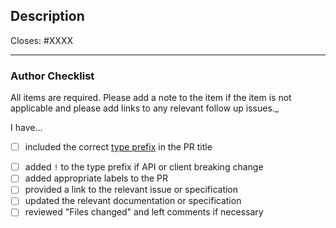 <!-- markdownlint-disable MD041 -->

## Description

Closes: #XXXX

---

### Author Checklist

All items are required. Please add a note to the item if the item is not applicable and
please add links to any relevant follow up issues.\_

I have...

- [ ] included the correct [type prefix](https://github.com/commitizen/conventional-commit-types/blob/v3.0.0/index.json) in the PR title
<!-- * `feat`: A new feature
- `fix`: A bug fix
- `docs`: Documentation only changes
- `style`: Changes that do not affect the meaning of the code (white-space, formatting, missing semi-colons, etc)
- `refactor`: A code change that neither fixes a bug nor adds a feature
- `perf`: A code change that improves performance
- `test`: Adding missing tests or correcting existing tests
- `build`: Changes that affect the build system or external dependencies (example scopes: gulp, broccoli, npm)
- `ci`: Changes to our CI configuration files and scripts (example scopes: Travis, Circle, BrowserStack, SauceLabs)
- `chore`: Other changes that don't modify src or test files
- `revert`: Reverts a previous commit -->
- [ ] added `!` to the type prefix if API or client breaking change
- [ ] added appropriate labels to the PR
- [ ] provided a link to the relevant issue or specification
- [ ] updated the relevant documentation or specification
- [ ] reviewed "Files changed" and left comments if necessary
